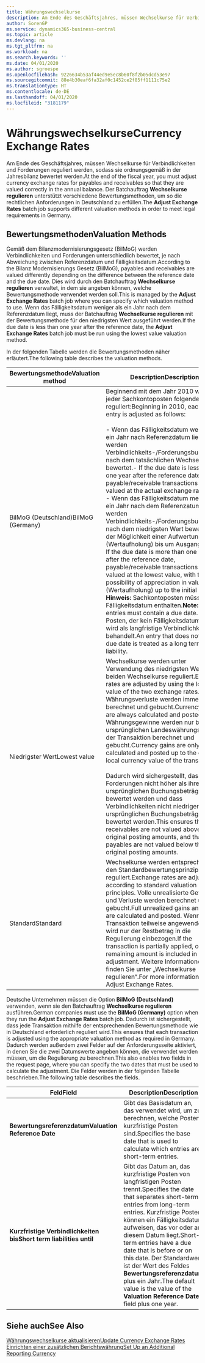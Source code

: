 ```yaml
---
title: Währungswechselkurse
description: Am Ende des Geschäftsjahres, müssen Wechselkurse für Verbindlichkeiten und Forderungen reguliert werden, sodass sie ordnungsgemäß in der Jahresbilanz bewertet werden. Der Batchauftrag **Wechselkurse regulieren** unterstützt verschiedene Bewertungsmethoden, um so die rechtlichen Anforderungen in Deutschland zu erfüllen.
author: SorenGP
ms.service: dynamics365-business-central
ms.topic: article
ms.devlang: na
ms.tgt_pltfrm: na
ms.workload: na
ms.search.keywords: ''
ms.date: 04/01/2020
ms.author: sgroespe
ms.openlocfilehash: 9226634b53af44ed9e5ec8b60f8f2b05dcd53e97
ms.sourcegitcommit: 88e4b30eaf6fa32af0c1452ce2f85ff1111c75e2
ms.translationtype: HT
ms.contentlocale: de-DE
ms.lasthandoff: 04/01/2020
ms.locfileid: "3181179"
---
```

# <a name="currency-exchange-rates"></a><span data-ttu-id="e7aaa-104">Währungswechselkurse</span><span class="sxs-lookup"><span data-stu-id="e7aaa-104">Currency Exchange Rates</span></span>
<span data-ttu-id="e7aaa-105">Am Ende des Geschäftsjahres, müssen Wechselkurse für Verbindlichkeiten und Forderungen reguliert werden, sodass sie ordnungsgemäß in der Jahresbilanz bewertet werden.</span><span class="sxs-lookup"><span data-stu-id="e7aaa-105">At the end of the fiscal year, you must adjust currency exchange rates for payables and receivables so that they are valued correctly in the annual balance.</span></span> <span data-ttu-id="e7aaa-106">Der Batchauftrag **Wechselkurse regulieren** unterstützt verschiedene Bewertungsmethoden, um so die rechtlichen Anforderungen in Deutschland zu erfüllen.</span><span class="sxs-lookup"><span data-stu-id="e7aaa-106">The **Adjust Exchange Rates** batch job supports different valuation methods in order to meet legal requirements in Germany.</span></span>  

## <a name="valuation-methods"></a><span data-ttu-id="e7aaa-107">Bewertungsmethoden</span><span class="sxs-lookup"><span data-stu-id="e7aaa-107">Valuation Methods</span></span>  
<span data-ttu-id="e7aaa-108">Gemäß dem Bilanzmodernisierungsgesetz (BilMoG) werden Verbindlichkeiten und Forderungen unterschiedlich bewertet, je nach Abweichung zwischen Referenzdatum und Fälligkeitsdatum.</span><span class="sxs-lookup"><span data-stu-id="e7aaa-108">According to the Bilanz Modernisierungs Gesetz (BilMoG), payables and receivables are valued differently depending on the difference between the reference date and the due date.</span></span> <span data-ttu-id="e7aaa-109">Dies wird durch den Batchauftrag **Wechselkurse regulieren** verwaltet, in dem sie angeben können, welche Bewertungsmethode verwendet werden soll.</span><span class="sxs-lookup"><span data-stu-id="e7aaa-109">This is managed by the **Adjust Exchange Rates** batch job where you can specify which valuation method to use.</span></span> <span data-ttu-id="e7aaa-110">Wenn das Fälligkeitsdatum weniger als ein Jahr nach dem Referenzdatum liegt, muss der Batchauftrag **Wechselkurse regulieren** mit der Bewertungsmethode für den niedrigsten Wert ausgeführt werden.</span><span class="sxs-lookup"><span data-stu-id="e7aaa-110">If the due date is less than one year after the reference date, the **Adjust Exchange Rates** batch job must be run using the lowest value valuation method.</span></span>  

<span data-ttu-id="e7aaa-111">In der folgenden Tabelle werden die Bewertungsmethoden näher erläutert.</span><span class="sxs-lookup"><span data-stu-id="e7aaa-111">The following table describes the valuation methods.</span></span>  

|<span data-ttu-id="e7aaa-112">Bewertungsmethode</span><span class="sxs-lookup"><span data-stu-id="e7aaa-112">Valuation method</span></span>|<span data-ttu-id="e7aaa-113">Description</span><span class="sxs-lookup"><span data-stu-id="e7aaa-113">Description</span></span>|  
|----------------------|---------------------------------------|  
|<span data-ttu-id="e7aaa-114">BilMoG (Deutschland)</span><span class="sxs-lookup"><span data-stu-id="e7aaa-114">BilMoG (Germany)</span></span>|<span data-ttu-id="e7aaa-115">Beginnend mit dem Jahr 2010 wird jeder Sachkontoposten folgendermaßen reguliert:</span><span class="sxs-lookup"><span data-stu-id="e7aaa-115">Beginning in 2010, each ledger entry is adjusted as follows:</span></span><br /><br /> <span data-ttu-id="e7aaa-116">-   Wenn das Fälligkeitsdatum weniger als ein Jahr nach Referenzdatum liegt, werden Verbindlichkeits-/Forderungsbuchungen nach dem tatsächlichen Wechselkurs bewertet.</span><span class="sxs-lookup"><span data-stu-id="e7aaa-116">-   If the due date is less than one year after the reference date, payable/receivable transactions are valued at the actual exchange rate.</span></span><br /><span data-ttu-id="e7aaa-117">-   Wenn das Fälligkeitsdatum mehr als ein Jahr nach dem Referenzatum liegt, werden Verbindlichkeits-/Forderungsbuchungen nach dem niedrigsten Wert bewertet, mit der Möglichkeit einer Aufwertung (Wertaufholung) bis um Ausgangswert.</span><span class="sxs-lookup"><span data-stu-id="e7aaa-117">-   If the due date is more than one year after the reference date, payable/receivable transactions are valued at the lowest value, with the possibility of appreciation in value (Wertaufholung) up to the initial value.</span></span> <span data-ttu-id="e7aaa-118">**Hinweis:**  Sachkontoposten müssen ein Fälligkeitsdatum enthalten.</span><span class="sxs-lookup"><span data-stu-id="e7aaa-118">**Note:**  Ledger entries must contain a due date.</span></span> <span data-ttu-id="e7aaa-119">Ein Posten, der kein Fälligkeitsdatum hat, wird als langfristige Verbindlichkeit behandelt.</span><span class="sxs-lookup"><span data-stu-id="e7aaa-119">An entry that does not have a due date is treated as a long term liability.</span></span>|  
|<span data-ttu-id="e7aaa-120">Niedrigster Wert</span><span class="sxs-lookup"><span data-stu-id="e7aaa-120">Lowest value</span></span>|<span data-ttu-id="e7aaa-121">Wechselkurse werden unter Verwendung des niedrigsten Wertes der beiden Wechselkurse reguliert.</span><span class="sxs-lookup"><span data-stu-id="e7aaa-121">Exchange rates are adjusted by using the lowest value of the two exchange rates.</span></span> <span data-ttu-id="e7aaa-122">Währungsverluste werden immer berechnet und gebucht.</span><span class="sxs-lookup"><span data-stu-id="e7aaa-122">Currency losses are always calculated and posted.</span></span> <span data-ttu-id="e7aaa-123">Währungsgewinne werden nur bis zum ursprünglichen Landeswährungswert der Transaktion berechnet und gebucht.</span><span class="sxs-lookup"><span data-stu-id="e7aaa-123">Currency gains are only calculated and posted up to the original local currency value of the transaction.</span></span><br /><br /> <span data-ttu-id="e7aaa-124">Dadurch wird sichergestellt, dass Forderungen nicht höher als ihre ursprünglichen Buchungsbeträge bewertet werden und dass Verbindlichkeiten nicht niedriger als ihre ursprünglichen Buchungsbeträge bewertet werden.</span><span class="sxs-lookup"><span data-stu-id="e7aaa-124">This ensures that receivables are not valued above their original posting amounts, and that payables are not valued below their original posting amounts.</span></span>|  
|<span data-ttu-id="e7aaa-125">Standard</span><span class="sxs-lookup"><span data-stu-id="e7aaa-125">Standard</span></span>|<span data-ttu-id="e7aaa-126">Wechselkurse werden entsprechend den Standardbewertungsprinzipien reguliert.</span><span class="sxs-lookup"><span data-stu-id="e7aaa-126">Exchange rates are adjusted according to standard valuation principles.</span></span> <span data-ttu-id="e7aaa-127">Volle unrealisierte Gewinne und Verluste werden berechnet und gebucht.</span><span class="sxs-lookup"><span data-stu-id="e7aaa-127">Full unrealized gains and losses are calculated and posted.</span></span> <span data-ttu-id="e7aaa-128">Wenn die Transaktion teilweise angewendet wird, wird nur der Restbetrag in die Regulierung einbezogen.</span><span class="sxs-lookup"><span data-stu-id="e7aaa-128">If the transaction is partially applied, only the remaining amount is included in the adjustment.</span></span> <span data-ttu-id="e7aaa-129">Weitere Informationen finden Sie unter „Wechselkurse regulieren“.</span><span class="sxs-lookup"><span data-stu-id="e7aaa-129">For more information, see Adjust Exchange Rates.</span></span>|  

<span data-ttu-id="e7aaa-130">Deutsche Unternehmen müssen die Option **BilMoG (Deutschland)** verwenden, wenn sie den Batchauftrag **Wechselkurse regulieren** ausführen.</span><span class="sxs-lookup"><span data-stu-id="e7aaa-130">German companies must use the **BilMoG (Germany)** option when they run the **Adjust Exchange Rates** batch job.</span></span> <span data-ttu-id="e7aaa-131">Dadurch ist sichergestellt, dass jede Transaktion mithilfe der entsprechenden Bewertungsmethode wie in Deutschland erforderlich reguliert wird.</span><span class="sxs-lookup"><span data-stu-id="e7aaa-131">This ensures that each transaction is adjusted using the appropriate valuation method as required in Germany.</span></span> <span data-ttu-id="e7aaa-132">Dadurch werden außerdem zwei Felder auf der Anforderungsseite aktiviert, in denen Sie die zwei Datumswerte angeben können, die verwendet werden müssen, um die Regulierung zu berechnen.</span><span class="sxs-lookup"><span data-stu-id="e7aaa-132">This also enables two fields in the request page, where you can specify the two dates that must be used to calculate the adjustment.</span></span> <span data-ttu-id="e7aaa-133">Die Felder werden in der folgenden Tabelle beschrieben.</span><span class="sxs-lookup"><span data-stu-id="e7aaa-133">The following table describes the fields.</span></span>  

|<span data-ttu-id="e7aaa-134">Feld</span><span class="sxs-lookup"><span data-stu-id="e7aaa-134">Field</span></span>|<span data-ttu-id="e7aaa-135">Description</span><span class="sxs-lookup"><span data-stu-id="e7aaa-135">Description</span></span>|  
|---------------------------------|---------------------------------------|  
|<span data-ttu-id="e7aaa-136">**Bewertungsreferenzdatum**</span><span class="sxs-lookup"><span data-stu-id="e7aaa-136">**Valuation Reference Date**</span></span>|<span data-ttu-id="e7aaa-137">Gibt das Basisdatum an, das verwendet wird, um zu berechnen, welche Posten kurzfristige Posten sind.</span><span class="sxs-lookup"><span data-stu-id="e7aaa-137">Specifies the base date that is used to calculate which entries are short-term entries.</span></span>|  
|<span data-ttu-id="e7aaa-138">**Kurzfristige Verbindlichkeiten bis**</span><span class="sxs-lookup"><span data-stu-id="e7aaa-138">**Short term liabilities until**</span></span>|<span data-ttu-id="e7aaa-139">Gibt das Datum an, das kurzfristige Posten von langfristigen Posten trennt.</span><span class="sxs-lookup"><span data-stu-id="e7aaa-139">Specifies the date that separates short-term entries from long-term entries.</span></span> <span data-ttu-id="e7aaa-140">Kurzfristige Posten können ein Fälligkeitsdatum aufweisen, das vor oder an diesem Datum liegt.</span><span class="sxs-lookup"><span data-stu-id="e7aaa-140">Short-term entries have a due date that is before or on this date.</span></span> <span data-ttu-id="e7aaa-141">Der Standardwert ist der Wert des Feldes **Bewertungsreferenzdatum** plus ein Jahr.</span><span class="sxs-lookup"><span data-stu-id="e7aaa-141">The default value is the value of the **Valuation Reference Date** field plus one year.</span></span>|  

## <a name="see-also"></a><span data-ttu-id="e7aaa-142">Siehe auch</span><span class="sxs-lookup"><span data-stu-id="e7aaa-142">See Also</span></span>  
[<span data-ttu-id="e7aaa-143">Währungswechselkurse aktualisieren</span><span class="sxs-lookup"><span data-stu-id="e7aaa-143">Update Currency Exchange Rates</span></span>](../../finance-how-update-currencies.md)  
[<span data-ttu-id="e7aaa-144">Einrichten einer zusätzlichen Berichtswährung</span><span class="sxs-lookup"><span data-stu-id="e7aaa-144">Set Up an Additional Reporting Currency</span></span>](../../finance-how-setup-additional-currencies.md)
